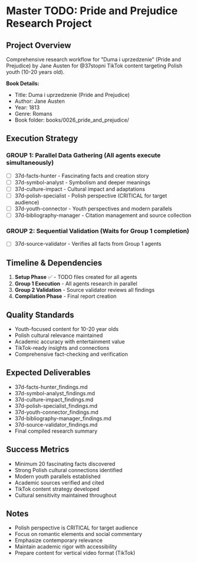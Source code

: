 # Master TODO: Pride and Prejudice Research Project

## Project Overview
Comprehensive research workflow for "Duma i uprzedzenie" (Pride and Prejudice) by Jane Austen for @37stopni TikTok content targeting Polish youth (10-20 years old).

**Book Details:**
- Title: Duma i uprzedzenie (Pride and Prejudice)
- Author: Jane Austen
- Year: 1813
- Genre: Romans
- Book folder: books/0026_pride_and_prejudice/

## Execution Strategy

### GROUP 1: Parallel Data Gathering (All agents execute simultaneously)
- [ ] 37d-facts-hunter - Fascinating facts and creation story
- [ ] 37d-symbol-analyst - Symbolism and deeper meanings
- [ ] 37d-culture-impact - Cultural impact and adaptations
- [ ] 37d-polish-specialist - Polish perspective (CRITICAL for target audience)
- [ ] 37d-youth-connector - Youth perspectives and modern parallels
- [ ] 37d-bibliography-manager - Citation management and source collection

### GROUP 2: Sequential Validation (Waits for Group 1 completion)
- [ ] 37d-source-validator - Verifies all facts from Group 1 agents

## Timeline & Dependencies
1. **Setup Phase** ✅ - TODO files created for all agents
2. **Group 1 Execution** - All agents research in parallel
3. **Group 2 Validation** - Source validator reviews all findings
4. **Compilation Phase** - Final report creation

## Quality Standards
- Youth-focused content for 10-20 year olds
- Polish cultural relevance maintained
- Academic accuracy with entertainment value
- TikTok-ready insights and connections
- Comprehensive fact-checking and verification

## Expected Deliverables
- 37d-facts-hunter_findings.md
- 37d-symbol-analyst_findings.md
- 37d-culture-impact_findings.md
- 37d-polish-specialist_findings.md
- 37d-youth-connector_findings.md
- 37d-bibliography-manager_findings.md
- 37d-source-validator_findings.md
- Final compiled research summary

## Success Metrics
- Minimum 20 fascinating facts discovered
- Strong Polish cultural connections identified
- Modern youth parallels established
- Academic sources verified and cited
- TikTok content strategy developed
- Cultural sensitivity maintained throughout

## Notes
- Polish perspective is CRITICAL for target audience
- Focus on romantic elements and social commentary
- Emphasize contemporary relevance
- Maintain academic rigor with accessibility
- Prepare content for vertical video format (TikTok)